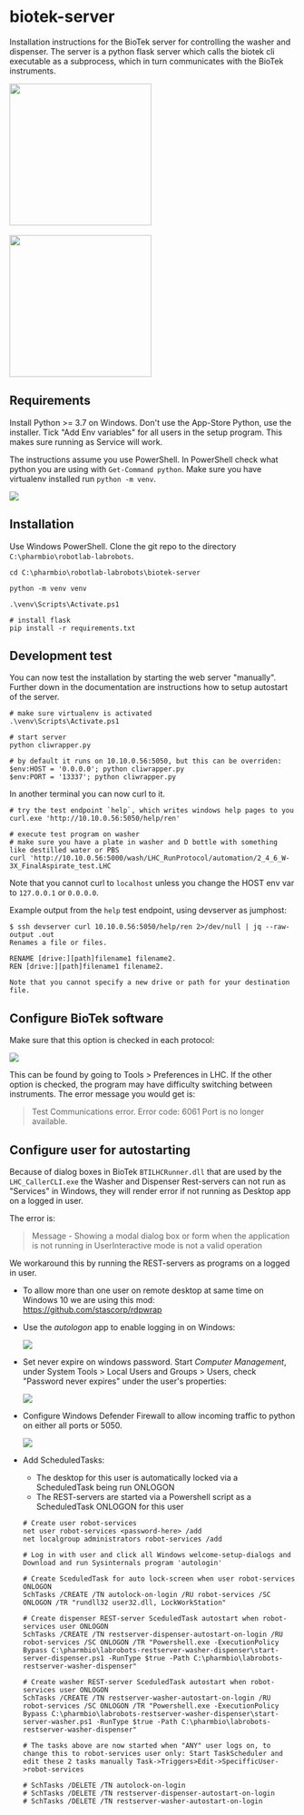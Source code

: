 # biotek-server

Installation instructions for the BioTek server for controlling the washer and dispenser.
The server is a python flask server which calls the biotek cli executable
as a subprocess, which in turn communicates with the BioTek instruments.

<img width=250 src=images/biotek-405-washer.jpg></img>
<br><br>
<img width=250 src=images/biotek-dispenser.jpg></img>

## Requirements

Install Python >= 3.7 on Windows. Don't use the App-Store Python, use the installer.
Tick "Add Env variables" for all users in the setup program. This makes sure running as Service will work.

The instructions assume you use PowerShell. In PowerShell check what python you are using with `Get-Command python`.
Make sure you have virtualenv installed run `python -m venv`.

<img src=images/get-command.png>


## Installation

Use Windows PowerShell. Clone the git repo to the directory `C:\pharmbio\robotlab-labrobots`.

```
cd C:\pharmbio\robotlab-labrobots\biotek-server

python -m venv venv

.\venv\Scripts\Activate.ps1

# install flask
pip install -r requirements.txt
```

## Development test

You can now test the installation by starting the web server "manually".
Further down in the documentation are instructions how to setup autostart of the server.

```
# make sure virtualenv is activated
.\venv\Scripts\Activate.ps1

# start server
python cliwrapper.py

# by default it runs on 10.10.0.56:5050, but this can be overriden:
$env:HOST = '0.0.0.0'; python cliwrapper.py
$env:PORT = '13337'; python cliwrapper.py
```

In another terminal you can now curl to it.

```
# try the test endpoint `help`, which writes windows help pages to you
curl.exe 'http://10.10.0.56:5050/help/ren'

# execute test program on washer
# make sure you have a plate in washer and D bottle with something like destilled water or PBS
curl 'http://10.10.0.56:5000/wash/LHC_RunProtocol/automation/2_4_6_W-3X_FinalAspirate_test.LHC
```

Note that you cannot curl to `localhost` unless you change the HOST env var to `127.0.0.1` or `0.0.0.0`.

Example output from the `help` test endpoint, using devserver as jumphost:

```
$ ssh devserver curl 10.10.0.56:5050/help/ren 2>/dev/null | jq --raw-output .out
Renames a file or files.

RENAME [drive:][path]filename1 filename2.
REN [drive:][path]filename1 filename2.

Note that you cannot specify a new drive or path for your destination file.
```

## Configure BioTek software

Make sure that this option is checked in each protocol:

<img src=images/lhc-ports.jpg>

This can be found by going to Tools > Preferences in LHC. If the other option
is checked, the program may have difficulty switching between instruments.
The error message you would get is:

> Test Communications error. Error code: 6061 Port is no longer available.

## Configure user for autostarting

Because of dialog boxes in BioTek `BTILHCRunner.dll` that are used by the
`LHC_CallerCLI.exe` the Washer and Dispenser Rest-servers can not run as
"Services" in Windows, they will render error if not running as Desktop app
on a logged in user.

The error is:

> Message - Showing a modal dialog box or form when the application is not
> running in UserInteractive mode is not a valid operation

We workaround this by running the REST-servers as programs on a logged in user.

- To allow more than one user on remote desktop at same time on Windows 10
  we are using this mod: https://github.com/stascorp/rdpwrap

- Use the _autologon_ app to enable logging in on Windows:

  <img src=images/autologon.png>

- Set never expire on windows password. Start _Computer Management_, under System Tools > Local Users and Groups > Users, check "Password never expires" under the user's properties:

  <img src="images/password-noexpire.png">

- Configure Windows Defender Firewall to allow incoming traffic to python on either all ports or 5050.

  <img src=images/firewall.png>

- Add ScheduledTasks:
    - The desktop for this user is automatically locked via a ScheduledTask being run ONLOGON
    - The REST-servers are started via a Powershell script as a ScheduledTask ONLOGON for this user

    ```
    # Create user robot-services
    net user robot-services <password-here> /add
    net localgroup administrators robot-services /add

    # Log in with user and click all Windows welcome-setup-dialogs and Download and run Sysinternals program 'autologin'

    # Create SceduledTask for auto lock-screen when user robot-services ONLOGON
    SchTasks /CREATE /TN autolock-on-login /RU robot-services /SC ONLOGON /TR "rundll32 user32.dll, LockWorkStation"

    # Create dispenser REST-server SceduledTask autostart when robot-services user ONLOGON
    SchTasks /CREATE /TN restserver-dispenser-autostart-on-login /RU robot-services /SC ONLOGON /TR "Powershell.exe -ExecutionPolicy Bypass C:\pharmbio\labrobots-restserver-washer-dispenser\start-server-dispenser.ps1 -RunType $true -Path C:\pharmbio\labrobots-restserver-washer-dispenser"

    # Create washer REST-server SceduledTask autostart when robot-services user ONLOGON
    SchTasks /CREATE /TN restserver-washer-autostart-on-login /RU robot-services /SC ONLOGON /TR "Powershell.exe -ExecutionPolicy Bypass C:\pharmbio\labrobots-restserver-washer-dispenser\start-server-washer.ps1 -RunType $true -Path C:\pharmbio\labrobots-restserver-washer-dispenser"

    # The tasks above are now started when "ANY" user logs on, to change this to robot-services user only: Start TaskScheduler and edit these 2 tasks manually Task->Triggers>Edit->SpecifficUser->robot-services

    # SchTasks /DELETE /TN autolock-on-login
    # SchTasks /DELETE /TN restserver-dispenser-autostart-on-login
    # SchTasks /DELETE /TN restserver-washer-autostart-on-login
    ```

